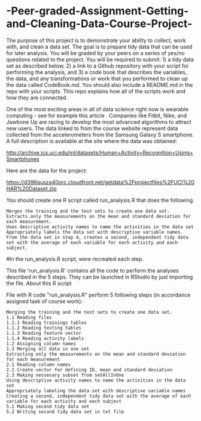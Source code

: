 # -Peer-graded-Assignment-Getting-and-Cleaning-Data-Course-Project-

The purpose of this project is to demonstrate your ability to collect, work with, and clean a data set. The goal is to prepare tidy data that can be used for later analysis. You will be graded by your peers on a series of yes/no questions related to the project. You will be required to submit: 1) a tidy data set as described below, 2) a link to a Github repository with your script for performing the analysis, and 3) a code book that describes the variables, the data, and any transformations or work that you performed to clean up the data called CodeBook.md. You should also include a README.md in the repo with your scripts. This repo explains how all of the scripts work and how they are connected.

One of the most exciting areas in all of data science right now is wearable computing - see for example this article . Companies like Fitbit, Nike, and Jawbone Up are racing to develop the most advanced algorithms to attract new users. The data linked to from the course website represent data collected from the accelerometers from the Samsung Galaxy S smartphone. A full description is available at the site where the data was obtained:

http://archive.ics.uci.edu/ml/datasets/Human+Activity+Recognition+Using+Smartphones

Here are the data for the project:

https://d396qusza40orc.cloudfront.net/getdata%2Fprojectfiles%2FUCI%20HAR%20Dataset.zip

You should create one R script called run_analysis.R that does the following.

    Merges the training and the test sets to create one data set.
    Extracts only the measurements on the mean and standard deviation for each measurement.
    Uses descriptive activity names to name the activities in the data set
    Appropriately labels the data set with descriptive variable names.
    From the data set in step 4, creates a second, independent tidy data set with the average of each variable for each activity and each subject.

#In the run_analysis.R script, were recreated each step.

This file 'run_analysis.R' contains all the code to perform the analyses described in the 5 steps. They can be launched in RStudio by just importing the file.
About this R script

File with R code "run_analysis.R" perform 5 following steps (in accordance assigned task of course work):

    Merging the training and the test sets to create one data set.
    1.1 Reading files
    1.1.1 Reading trainings tables
    1.1.2 Reading testing tables
    1.1.3 Reading feature vector
    1.1.4 Reading activity labels
    1.2 Assigning column names
    1.3 Merging all data in one set
    Extracting only the measurements on the mean and standard deviation for each measurement
    2.1 Reading column names
    2.2 Create vector for defining ID, mean and standard deviation
    2.3 Making nessesary subset from setAllInOne
    Using descriptive activity names to name the activities in the data set
    Appropriately labeling the data set with descriptive variable names
    Creating a second, independent tidy data set with the average of each variable for each activity and each subject
    5.1 Making second tidy data set
    5.2 Writing second tidy data set in txt file
